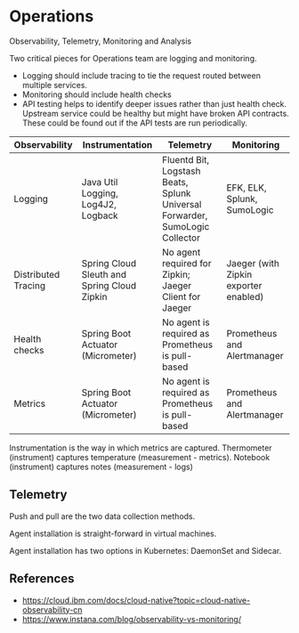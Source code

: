 # Operations

Observability, Telemetry, Monitoring and Analysis

Two critical pieces for Operations team are logging and monitoring.

- Logging should include tracing to tie the request routed between multiple services.
- Monitoring should include health checks
- API testing helps to identify deeper issues rather than just health check. Upstream service could be healthy but might have broken API contracts.
  These could be found out if the API tests are run periodically.

| Observability       | Instrumentation                             | Telemetry                                                                    | Monitoring                            |
| ------------------- | ------------------------------------------- | ---------------------------------------------------------------------------- | ------------------------------------- |
| Logging             | Java Util Logging, Log4J2, Logback          | Fluentd Bit, Logstash Beats, Splunk Universal Forwarder, SumoLogic Collector | EFK, ELK, Splunk, SumoLogic           |
| Distributed Tracing | Spring Cloud Sleuth and Spring Cloud Zipkin | No agent required for Zipkin; Jaeger Client for Jaeger                       | Jaeger (with Zipkin exporter enabled) |
| Health checks       | Spring Boot Actuator (Micrometer)           | No agent is required as Prometheus is pull-based                             | Prometheus and Alertmanager           |
| Metrics             | Spring Boot Actuator (Micrometer)           | No agent is required as Prometheus is pull-based                             | Prometheus and Alertmanager           |

Instrumentation is the way in which metrics are captured.
Thermometer (instrument) captures temperature (measurement - metrics).
Notebook (instrument) captures notes (measurement - logs)

## Telemetry

Push and pull are the two data collection methods.

Agent installation is straight-forward in virtual machines.

Agent installation has two options in Kubernetes: DaemonSet and Sidecar.

## References

- <https://cloud.ibm.com/docs/cloud-native?topic=cloud-native-observability-cn>
- <https://www.instana.com/blog/observability-vs-monitoring/>
